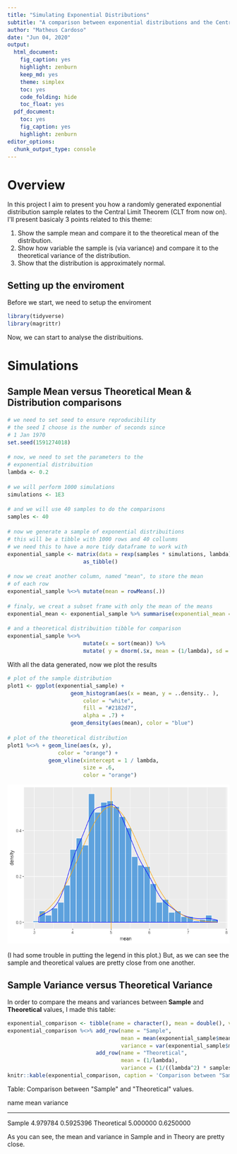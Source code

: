 ```yaml
---
title: "Simulating Exponential Distributions"
subtitle: "A comparison between exponential distributions and the Central Limit Theorem"
author: "Matheus Cardoso"
date: "Jun 04, 2020"
output: 
  html_document: 
    fig_caption: yes
    highlight: zenburn
    keep_md: yes
    theme: simplex
    toc: yes
    code_folding: hide
    toc_float: yes
  pdf_document: 
    toc: yes
    fig_caption: yes
    highlight: zenburn
editor_options: 
  chunk_output_type: console
---
```




# Overview

In this project I aim to present you how a randomly generated exponential distribution sample relates to the Central Limit Theorem (CLT from now on).
I'll present basicaly 3 points related to this theme:

 1. Show the sample mean and compare it to the theoretical mean of the distribution.
 2. Show how variable the sample is (via variance) and compare it to the theoretical variance of the distribution.
 3. Show that the distribution is approximately normal.
 
## Setting up the enviroment

Before we start, we need to setup the enviroment


```r
library(tidyverse)
library(magrittr)
```

Now, we can start to analyse the distribuitions.

# Simulations

## Sample Mean versus Theoretical Mean & Distribution comparisons


```r
# we need to set seed to ensure reproducibility
# the seed I choose is the number of seconds since 
# 1 Jan 1970
set.seed(1591274018)

# now, we need to set the parameters to the
# exponential distribuition
lambda <- 0.2

# we will perform 1000 simulations
simulations <- 1E3

# and we will use 40 samples to do the comparisons
samples <- 40

# now we generate a sample of exponential distribuitions
# this will be a tibble with 1000 rows and 40 collunms
# we need this to have a more tidy dataframe to work with
exponential_sample <- matrix(data = rexp(samples * simulations, lambda), nrow = simulations) %>%
                        as_tibble()

# now we creat another column, named "mean", to store the mean
# of each row
exponential_sample %<>% mutate(mean = rowMeans(.))

# finaly, we creat a subset frame with only the mean of the means
exponential_mean <- exponential_sample %>% summarise(exponential_mean = mean(mean))

# and a theoretical distribuition tibble for comparison
exponential_sample %<>%
                        mutate(x = sort(mean)) %>% 
                        mutate( y = dnorm(.$x, mean = (1/lambda), sd = ( (1/lambda) / sqrt(samples))))
```

With all the data generated, now we plot the results


```r
# plot of the sample distribution
plot1 <- ggplot(exponential_sample) +
                    geom_histogram(aes(x = mean, y = ..density.. ),
                        color = "white",
                        fill = "#2182d7",
                        alpha = .7) +
                    geom_density(aes(mean), color = "blue")

# plot of the theoretical distribution
plot1 %<>% + geom_line(aes(x, y),
                color = "orange") +
             geom_vline(xintercept = 1 / lambda,
                        size = .6,
                        color = "orange")
```

![](project_part_1_files/figure-html/plot_1-1.png)<!-- -->

(I had some trouble in putting the legend in this plot.)
But, as we can see the sample and theoretical values are pretty close from one another.

## Sample Variance versus Theoretical Variance

In order to compare the means and variances between **Sample** and **Theoretical** values, I made this table:


```r
exponential_comparison <- tibble(name = character(), mean = double(), variance = double())
exponential_comparison %<>% add_row(name = "Sample",
                                    mean = mean(exponential_sample$mean),
                                    variance = var(exponential_sample$mean)) %>% 
                            add_row(name = "Theoretical",
                                    mean = (1/lambda),
                                    variance = (1/((lambda^2) * samples)))
knitr::kable(exponential_comparison, caption = 'Comparison between "Sample" and "Theoretical" values.')
```



Table: Comparison between "Sample" and "Theoretical" values.

name               mean    variance
------------  ---------  ----------
Sample         4.979784   0.5925396
Theoretical    5.000000   0.6250000

As you can see, the mean and variance in Sample and in Theory are pretty close.


